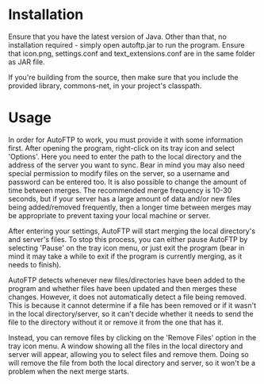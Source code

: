 # Installation #

Ensure that you have the latest version of Java. Other than that, no installation required - simply open autoftp.jar to run the program. Ensure that icon.png, settings.conf and text\_extensions.conf are in the same folder as JAR file.

If you're building from the source, then make sure that you include the provided library, commons-net, in your project's classpath.

# Usage #

In order for AutoFTP to work, you must provide it with some information first. After opening the program, right-click on its tray icon and select 'Options'. Here you need to enter the path to the local directory and the address of the server you want to sync. Bear in mind you may also need special permission to modify files on the server, so a username and password can be entered too. It is also possible to change the amount of time between merges. The recommended merge frequency is 10-30 seconds, but if your server has a large amount of data and/or new files being added/removed frequently, then a longer time between merges may be appropriate to prevent taxing your local machine or server.

After entering your settings, AutoFTP will start merging the local directory's and server's files. To stop this process, you can either pause AutoFTP by selecting 'Pause' on the tray icon menu, or just exit the program (bear in mind it may take a while to exit if the program is currently merging, as it needs to finish).

AutoFTP detects whenever new files/directories have been added to the program and whether files have been updated and then merges these changes. However, it does not automatically detect a file being removed. This is because it cannot determine if a file has been removed or if it wasn't in the local directory/server, so it can't decide whether it needs to send the file to the directory without it or remove it from the one that has it.

Instead, you can remove files by clicking on the 'Remove Files' option in the tray icon menu. A window showing all the files in the local directory and server will appear, allowing you to select files and remove them. Doing so will remove the file from both the local directory and server, so it won't be a problem when the next merge starts.